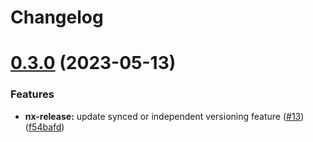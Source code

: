 # Changelog
# [0.3.0](https://github.com/guysenpai/integrated-monorepo/compare/0.2.8...0.3.0) (2023-05-13)


### Features

* **nx-release:** update synced or independent versioning feature ([#13](https://github.com/guysenpai/integrated-monorepo/issues/13)) ([f54bafd](https://github.com/guysenpai/integrated-monorepo/commit/f54bafd84c2ce07ce19f3e94e2c5a710955cddb9))
